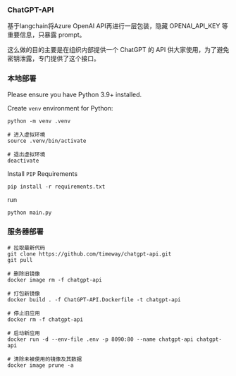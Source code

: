 ### ChatGPT-API

基于langchain将Azure OpenAI API再进行一层包装，隐藏 OPENAI_API_KEY 等重要信息，只暴露 prompt。

这么做的目的主要是在组织内部提供一个 ChatGPT 的 API 供大家使用，为了避免密钥泄露，专门提供了这个接口。

### 本地部署

Please ensure you have Python 3.9+ installed.

Create `venv` environment for Python:

```console
python -m venv .venv

# 进入虚拟环境
source .venv/bin/activate

# 退出虚拟环境
deactivate
```

Install `PIP` Requirements

```console
pip install -r requirements.txt
```

run

```console
python main.py
```

### 服务器部署

```
# 拉取最新代码
git clone https://github.com/timeway/chatgpt-api.git
git pull

# 删除旧镜像
docker image rm -f chatgpt-api

# 打包新镜像
docker build . -f ChatGPT-API.Dockerfile -t chatgpt-api

# 停止旧应用
docker rm -f chatgpt-api

# 启动新应用
docker run -d --env-file .env -p 8090:80 --name chatgpt-api chatgpt-api 

# 清除未被使用的镜像及其数据
docker image prune -a 

```